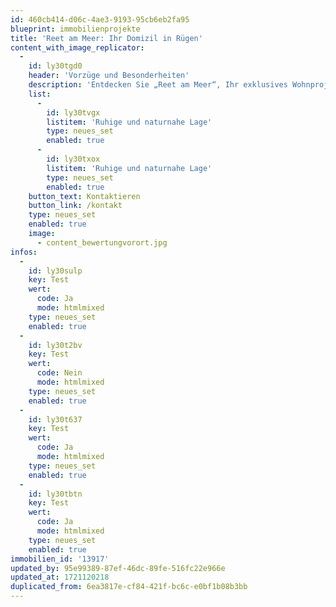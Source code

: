 ```yaml
---
id: 460cb414-d06c-4ae3-9193-95cb6eb2fa95
blueprint: immobilienprojekte
title: 'Reet am Meer: Ihr Domizil in Rügen'
content_with_image_replicator:
  -
    id: ly30tgd0
    header: 'Vorzüge und Besonderheiten'
    description: 'Entdecken Sie „Reet am Meer“, Ihr exklusives Wohnprojekt auf Rügen, das Ruhe, Natur und individuelle Gestaltungsmöglichkeiten vereint. Gelegen auf der malerischen Halbinsel Wittow, nahe der Steilküste um Kap Arkona, bietet dieses einzigartige Baugebiet mehr als nur Wohnraum. Es ist eine Einladung, Teil einer Gemeinschaft zu werden, die Wert auf Individualität, Nachhaltigkeit und die Schönheit der Ostsee legt.'
    list:
      -
        id: ly30tvgx
        listitem: 'Ruhige und naturnahe Lage'
        type: neues_set
        enabled: true
      -
        id: ly30txox
        listitem: 'Ruhige und naturnahe Lage'
        type: neues_set
        enabled: true
    button_text: Kontaktieren
    button_link: /kontakt
    type: neues_set
    enabled: true
    image:
      - content_bewertungvorort.jpg
infos:
  -
    id: ly30sulp
    key: Test
    wert:
      code: Ja
      mode: htmlmixed
    type: neues_set
    enabled: true
  -
    id: ly30t2bv
    key: Test
    wert:
      code: Nein
      mode: htmlmixed
    type: neues_set
    enabled: true
  -
    id: ly30t637
    key: Test
    wert:
      code: Ja
      mode: htmlmixed
    type: neues_set
    enabled: true
  -
    id: ly30tbtn
    key: Test
    wert:
      code: Ja
      mode: htmlmixed
    type: neues_set
    enabled: true
immobilien_id: '13917'
updated_by: 95e99389-87ef-46dc-89fe-516fc22e966e
updated_at: 1721120218
duplicated_from: 6ea3817e-cf84-421f-bc6c-e0bf1b08b3bb
---
```

